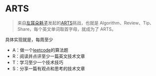 # ARTS

> 来自[左耳朵耗子](https://coolshell.cn)发起的[ARTS](https://www.zhihu.com/question/301150832/answer/529809529)挑战，也就是 Algorithm、Review、Tip、Share，每个英文单词取首字母，就成为了 ARTS。

具体实现就是，每周至少

- A：做一个[leetcode](https://leetcode.cn/)的算法题
- R：阅读并点评至少一篇英文技术文章
- T：学习至少一个技术技巧
- S：分享一篇有观点和思考的技术文章
